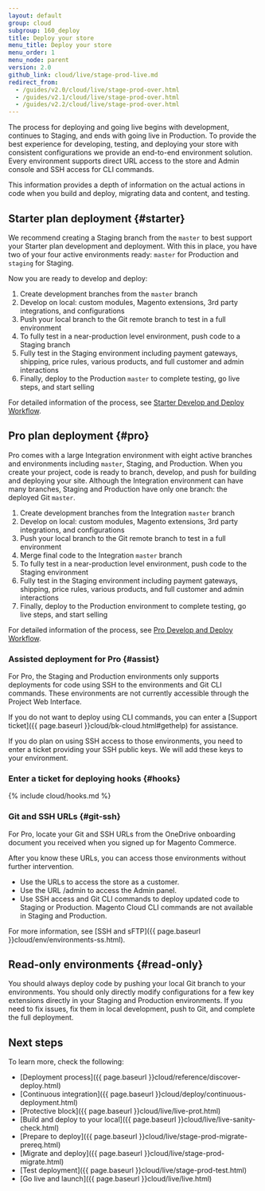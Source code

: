 ```yaml
---
layout: default
group: cloud
subgroup: 160_deploy
title: Deploy your store
menu_title: Deploy your store
menu_order: 1
menu_node: parent
version: 2.0
github_link: cloud/live/stage-prod-live.md
redirect_from:
  - /guides/v2.0/cloud/live/stage-prod-over.html
  - /guides/v2.1/cloud/live/stage-prod-over.html
  - /guides/v2.2/cloud/live/stage-prod-over.html
---
```


The process for deploying and going live begins with development, continues to Staging, and ends with going live in Production. To provide the best experience for developing, testing, and deploying your store with consistent configurations we provide an end-to-end environment solution. Every environment supports direct URL access to the store and Admin console and SSH access for CLI commands.

This information provides a depth of information on the actual actions in code when you build and deploy, migrating data and content, and testing.

## Starter plan deployment {#starter}
We recommend creating a Staging branch from the `master` to best support your Starter plan development and deployment. With this in place, you have two of your four active environments ready: `master` for Production and `staging` for Staging.

Now you are ready to develop and deploy:

1. Create development branches from the `master` branch
2. Develop on local: custom modules, Magento extensions, 3rd party integrations, and configurations
3. Push your local branch to the Git remote branch to test in a full environment
4. To fully test in a near-production level environment, push code to a Staging branch
5. Fully test in the Staging environment including payment gateways, shipping, price rules, various products, and full customer and admin interactions
6. Finally, deploy to the Production `master` to complete testing, go live steps, and start selling

For detailed information of the process, see [Starter Develop and Deploy Workflow]({{page.baseurl}}cloud/basic-information/starter-develop-deploy-workflow.html).

## Pro plan deployment {#pro}
Pro comes with a large Integration environment with eight active branches and environments including `master`, Staging, and Production. When you create your project, code is ready to branch, develop, and push for building and deploying your site. Although the Integration environment can have many branches, Staging and Production have only one branch: the deployed Git `master`.

1. Create development branches from the Integration `master` branch
2. Develop on local: custom modules, Magento extensions, 3rd party integrations, and configurations
3. Push your local branch to the Git remote branch to test in a full environment
4. Merge final code to the Integration `master` branch
5. To fully test in a near-production level environment, push code to the Staging environment
6. Fully test in the Staging environment including payment gateways, shipping, price rules, various products, and full customer and admin interactions
7. Finally, deploy to the Production environment to complete testing, go live steps, and start selling

For detailed information of the process, see [Pro Develop and Deploy Workflow]({{page.baseurl}}cloud/welcome/discover-workflow.html).

### Assisted deployment for Pro {#assist}
For Pro, the Staging and Production environments only supports deployments for code using SSH to the environments and Git CLI commands. These environments are not currently accessible through the Project Web Interface.

If you do not want to deploy using CLI commands, you can enter a [Support ticket]({{ page.baseurl }}cloud/bk-cloud.html#gethelp) for assistance.

If you do plan on using SSH access to those environments, you need to enter a ticket providing your SSH public keys. We will add these keys to your environment.

### Enter a ticket for deploying hooks {#hooks}
{% include cloud/hooks.md %}

### Git and SSH URLs {#git-ssh}
For Pro, locate your Git and SSH URLs from the OneDrive onboarding document you received when you signed up for Magento Commerce.

After you know these URLs, you can access those environments without further intervention.

* Use the URLs to access the store as a customer.
* Use the URL /admin to access the Admin panel.
* Use SSH access and Git CLI commands to deploy updated code to Staging or Production. Magento Cloud CLI commands are not available in Staging and Production.

For more information, see [SSH and sFTP]({{ page.baseurl }}cloud/env/environments-ss.html).

## Read-only environments {#read-only}
You should always deploy code by pushing your local Git branch to your environments. You should only directly modify configurations for a few key extensions directly in your Staging and Production environments. If you need to fix issues, fix them in local development, push to Git, and complete the full deployment.

## Next steps
To learn more, check the following:

* [Deployment process]({{ page.baseurl }}cloud/reference/discover-deploy.html)
* [Continuous integration]({{ page.baseurl }}cloud/deploy/continuous-deployment.html)
* [Protective block]({{ page.baseurl }}cloud/live/live-prot.html)
*	[Build and deploy to your local]({{ page.baseurl }}cloud/live/live-sanity-check.html)
*	[Prepare to deploy]({{ page.baseurl }}cloud/live/stage-prod-migrate-prereq.html)
*	[Migrate and deploy]({{ page.baseurl }}cloud/live/stage-prod-migrate.html)
*	[Test deployment]({{ page.baseurl }}cloud/live/stage-prod-test.html)
* [Go live and launch]({{ page.baseurl }}cloud/live/live.html)
